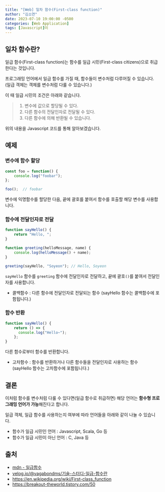 ```yaml
---
title: "[Web] 일차 함수(First-class function)"
author: "김소연"
date: 2023-07-10 19:00:00 -0500
categories: [Web Application]
tags: [Javascript]이
---
```






## 일차 함수란?

일급 함수(First-class function)는 함수를 일급 시민(First-class citizens)으로 취급한다는 것입니다.

프로그래밍 언어에서 일급 함수를 가질 때, 함수들이 변수처럼 다루어질 수 있습니다.
(일급 객체는 객체를 변수처럼 다룰 수 있습니다.)



이 때 일급 시민의 조건은 아래와 같습니다.

> 1. 변수에 값으로 할당될 수 있다.
> 2. 다른 함수의 전달인자로 전달될 수 있다.
> 3. 다른 함수에 의해 반환될 수 있습니다.



위의 내용을 Javascript 코드를 통해 알아보겠습니다.



## 예제

### 변수에 함수 할당

```javascript
const foo = function() {
	console.log("foobar");
};

foo();	// foobar
```

변수에 익명함수를 할당한 다음, 끝에 괄호를 붙여서 함수를 호출할 해당 변수를 사용합니다.



### 함수에 전달인자로 전달

```javascript
function sayHello() {
	return "Hello, ";
}

function greeting(helloMessage, name) {
	console.log(helloMessage() + name);
}

greeting(sayHello, "Soyeon"); // Hello, Soyeon
```

`sayHello` 함수를 `greeting` 함수에 전달인자로 전달하고, 끝에 괄호`()`를 붙여서 전달인자를 사용합니다.

- 콜백함수 : 다른 함수에 전달인자로 전달되는 함수 
  (sayHello 함수는 콜백함수에 포함됩니다.)



### 함수 반환

```javascript
function sayHello() {
    return () => {
      console.log("Hello~");
    };
}
```

다른 함수로부터 함수를 반환합니다.

- 고차함수 : 함수를 반환하거나 다른 함수들을 전달인자로 사용하는 함수  
  (sayHello 함수는 고차함수에 포함됩니다.)



## 결론

이처럼 함수를 변수처럼 다룰 수 있다면(일급 함수로 취급하면) 해당 언어는 **함수형 프로그래밍 언어가 가능**해진다고 합니다.

일급 객체, 일급 함수를 사용하는지 여부에 따라 언어들을 아래와 같이 나눌 수 있습니다.

- 함수가 일급 시민인 언어 : Javascript, Scala, Go 등
- 함수가 일급 시민이 아닌 언어 : C, Java 등



## 출처

- [mdn - 일급함수](https://developer.mozilla.org/ko/docs/Glossary/First-class_Function)
- [velog.io/@vagabondms/기술-스터디-일급-함수란](https://velog.io/@vagabondms/%EA%B8%B0%EC%88%A0-%EC%8A%A4%ED%84%B0%EB%94%94-%EC%9D%BC%EA%B8%89-%ED%95%A8%EC%88%98%EB%9E%80)
- https://en.wikipedia.org/wiki/First-class_function
- https://breakout-theworld.tistory.com/50